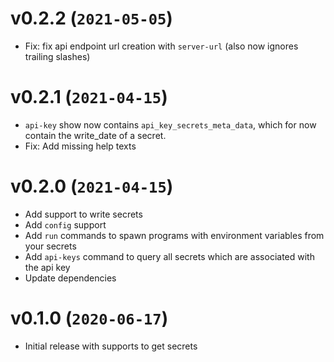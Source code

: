 # v0.2.2 (`2021-05-05`)

-   Fix: fix api endpoint url creation with `server-url` (also now ignores trailing slashes)

# v0.2.1 (`2021-04-15`)

-   `api-key` show now contains `api_key_secrets_meta_data`, which for now contain the write_date of a secret.
-   Fix: Add missing help texts

# v0.2.0 (`2021-04-15`)

-   Add support to write secrets
-   Add `config` support
-   Add `run` commands to spawn programs with environment variables from your secrets
-   Add `api-keys` command to query all secrets which are associated with the api key
-   Update dependencies

# v0.1.0 (`2020-06-17`)

-   Initial release with supports to get secrets
